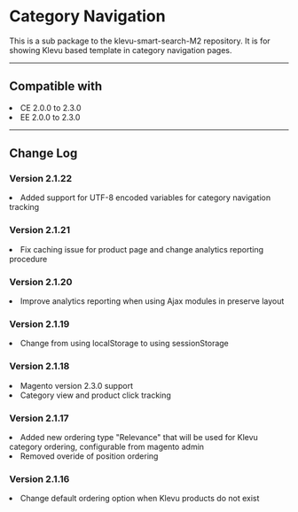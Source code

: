 # Category Navigation
This is a sub package to the klevu-smart-search-M2 repository. It is for
showing Klevu based template in category navigation pages.

<hr />
<h2>Compatible with</h2>
<li>CE 2.0.0 to 2.3.0</li>
<li>EE 2.0.0 to 2.3.0</li>

<hr />
<h2>Change Log</h2>
<h3>Version 2.1.22</h3>
<li>Added support for UTF-8 encoded variables for category navigation tracking</li>

<h3>Version 2.1.21</h3>
<li>Fix caching issue for product page and change analytics reporting procedure</li>

<h3>Version 2.1.20</h3>
<li>Improve analytics reporting when using Ajax modules in preserve layout</li>

<h3>Version 2.1.19</h3>
<li>Change from using localStorage to using sessionStorage</li>

<h3>Version 2.1.18</h3>
<li>Magento version 2.3.0 support</li>
<li>Category view and product click tracking</li>

<h3>Version 2.1.17</h3>
<li>Added new ordering type "Relevance" that will be used for Klevu category ordering, configurable from magento admin</li>
<li>Removed overide of position ordering</li>

<h3>Version 2.1.16</h3>
<li>Change default ordering option when Klevu products do not exist</li>